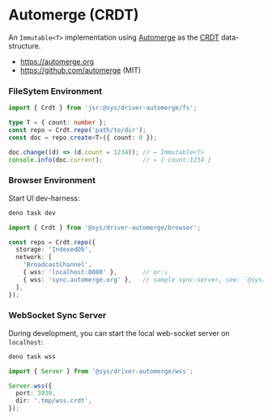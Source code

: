 # Automerge (CRDT)
An `Immutable<T>` implementation using [Automerge](https://automerge.org/) as the [CRDT](https://en.wikipedia.org/wiki/Conflict-free_replicated_data_type) data-structure.

- https://automerge.org
- https://github.com/automerge (MIT)




### FileSytem Environment

```ts
import { Crdt } from 'jsr:@sys/driver-automerge/fs';

type T = { count: number };
const repo = Crdt.repo('path/to/dir');
const doc = repo.create<T>({ count: 0 });

doc.change((d) => (d.count = 1234)); // ← Immutable<T>
console.info(doc.current);           // ← { count:1234 }
```



### Browser Environment
Start UI dev-harness:
```bash
deno task dev
```
```ts
import { Crdt } from '@sys/driver-automerge/browser';

const repo = Crdt.repo({
  storage: 'IndexedDb',
  network: [
    'BroadcastChannel',
    { wss: 'localhost:8080' },       // or:↓
    { wss: 'sync.automerge.org' },   // sample sync-server, see: `@sys/driver-automerge/wss` to stand-up an server.
  ],
});


```


### WebSocket Sync Server
During development, you can start the local web-socket server on `localhost`:

```bash
deno task wss
```
```ts
import { Server } from '@sys/driver-automerge/wss';

Server.wss({
  port: 3030,
  dir: '.tmp/wss.crdt',
});
```

